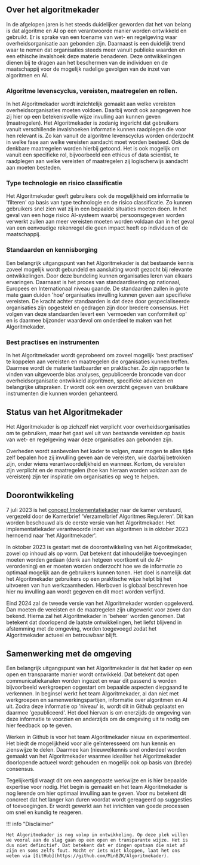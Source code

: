 ## Over het algoritmekader
In de afgelopen jaren is het steeds duidelijker geworden dat het van belang is dat algoritme en AI op een verantwoorde manier worden ontwikkeld en gebruikt. Er is sprake van een toename van wet- en regelgeving waar overheidsorganisatie aan gebonden zijn. Daarnaast is een duidelijk trend waar te nemen dat organisaties steeds meer vanuit publieke waarden en een ethische invalshoek deze materie benaderen. Deze ontwikkelingen dienen bij te dragen  aan het beschermen van de individuen en de maatschappij voor de mogelijk nadelige gevolgen van de inzet van algoritmen en AI. 

### Algoritme levenscyclus, vereisten, maatregelen en rollen. 
In het Algoritmekader wordt inzichtelijk gemaakt aan welke vereisten overheidsorganisaties moeten voldoen. Daarbij wordt ook aangegeven hoe zij hier op een betekenisvolle wijze invulling aan kunnen geven (maatregelen). Het Algoritmekader is zodanig ingericht dat gebruikers vanuit verschillende invalshoeken informatie kunnen raadplegen die voor hen relevant is. Zo kan vanuit de algoritme levenscyclus worden onderzocht in welke fase aan welke vereisten aandacht moet worden besteed. Ook de denkbare maatregelen worden hierbij getoond. Het is ook mogelijk om vanuit een specifieke rol, bijvoorbeeld een ethicus of data scientist, te raadplegen aan welke vereisten of maatregelen zij logischerwijs aandacht aan moeten besteden. 

### Type technologie en risico classificatie
Het Algoritmekader geeft gebruikers ook de mogelijkheid om informatie te 'filteren' op basis van type technologie en de risico classificatie. Zo kunnen gebruikers snel zien wat zij in een bepaalde situaties moeten doen. In het geval van een hoge risico AI-systeem waarbij persoonsgegeven worden verwerkt zullen aan meer vereisten moeten worden voldaan dan in het geval van een eenvoudige rekenregel die geen impact heeft op individuen of de maatschappij. 

### Standaarden en kennisborging
Een belangrijk uitgangspunt van het Algoritmekader is dat bestaande kennis zoveel mogelijk wordt gebundeld en aansluiting wordt gezocht bij relevante ontwikkelingen. Door deze bundeling kunnen organisaties leren van elkaars ervaringen. Daarnaast is het proces van standaardisering op nationaal, Europees en Internationaal niveau gaande. De standaarden zullen in grote mate gaan duiden 'hoe' organisaties invulling kunnen geven aan specifieke vereisten. De kracht achter standaarden is dat deze door gespecialiseerde organisaties zijn opgesteld en gedragen zijn door bredere consensus. Het volgen van deze standaarden levert een 'vermoeden van conformiteit op' en is daarmee bijzonder waardevol om onderdeel te maken van het Algoritmekader. 

### Best practises en instrumenten
In het Algoritmekader wordt geprobeerd om zoveel mogelijk 'best practises' te koppelen aan vereisten en maatregelen die organisaties kunnen treffen. Daarmee wordt de materie tastbaarder en praktischer. Zo zijn rapporten te vinden van uitgevoerde bias analyses, gepubliceerde broncode van door overheidsorganisatie ontwikkeld algoritmen, specifieke adviezen en belangrijke uitspraken. Er wordt ook een overzicht gegeven van bruikbare instrumenten die kunnen worden gehanteerd.  

## Status van het Algoritmekader
Het Algoritmekader is op zichzelf niet verplicht voor overheidsorganisaties om te gebruiken, maar het gaat wel uit van bestaande vereisten op basis van wet- en regelgeving waar deze organisaties aan gebonden zijn. 

Overheden wordt aanbevolen het kader te volgen, maar mogen te allen tijde zelf bepalen hoe zij invulling geven aan de vereisten, wie daarbij betrokken zijn, onder wiens verantwoordelijkheid en wanneer. Kortom, de vereisten zijn verplicht en de maatregelen (hoe kan hieraan worden voldaan aan de vereisten) zijn ter inspiratie om organisaties op weg te helpen. 

## Doorontwikkeling
7 juli 2023 is het [concept Implementatiekader](https://www.rijksoverheid.nl/documenten/rapporten/2023/06/30/implementatiekader-verantwoorde-inzet-van-algoritmen) naar de kamer verstuurd, vergezeld door de Kamerbrief 'Verzamelbrief Algoritmes Reguleren'. Dit kan worden beschouwd als de eerste versie van het Algoritmekader. Het implementatiekader verantwoorde inzet van algoritmen is in oktober 2023 hernoemd naar 'het Algoritmekader'.

In oktober 2023 is gestart met de doorontwikkeling van het Algoritmekader, zowel op inhoud als op vorm. Dat betekent dat inhoudelijke toevoegingen moeten worden gedaan (denk aan hetgeen voortkomt uit de AI-verordening) en er moeten worden onderzocht hoe we de informatie zo optimaal mogelijk aan de gebruikers kunnen tonen. Het doel is namelijk dat het Algoritmekader gebruikers op een praktische wijze helpt bij het uitvoeren van hun werkzaamheden. Hierboven is globaal beschreven hoe hier nu invulling aan wordt gegeven en dit moet worden verfijnd. 

Eind 2024 zal de tweede versie van het Algoritmekader worden opgeleverd. Dan moeten de vereisten en de maatregelen zijn uitgewerkt voor zover dan bekend. Hierna zal het Algoritmekader in 'beheer' worden genomen. Dat betekent dat doorlopend de laatste ontwikkelingen, het liefst blijvend in afstemming met de omgeving, worden toegevoegd zodat het Algoritmekader actueel en betrouwbaar blijft. 

## Samenwerking met de omgeving
Een belangrijk uitgangspunt van het Algoritmekader is dat het kader op een open en transparante manier wordt ontwikkeld. Dat betekent dat open communicatiekanalen worden ingezet en waar dit passend is worden bijvoorbeeld werkgroepen opgestart om bepaalde aspecten diepgaand te verkennen. In beginsel werkt het team Algoritmekader, al dan niet met werkgroepen en samenwerkingspartijen, informatie over algoritmen en AI uit. Zodra deze informatie op 'niveau' is, wordt dit in Github geplaatst en daarmee 'gepubliceerd'. Het doel hiervan is om enerzijds de omgeving van deze informatie te voorzien en anderzijds om de omgeving uit te nodig om hier feedback op te geven. 

Werken in Github is voor het team Algoritmekader nieuw en experimenteel. Het biedt de mogelijkheid voor alle geïnteresseerd om hun kennis en zienswijze te delen. Daarmee kan (nieuwe)kennis snel onderdeel worden gemaakt van het Algoritmekader waarmee idealiter het Algoritmekader doorlopende actueel wordt gehouden en mogelijk ook op basis van (brede) consensus.

Tegelijkertijd vraagt dit om een aangepaste werkwijze en is hier bepaalde expertise voor nodig. Het begin is gemaakt en het team Algoritmekader is nog lerende om hier optimaal invulling aan te geven. Voor nu betekent dit concreet dat het langer kan duren voordat wordt gereageerd op suggesties of toevoegingen. Er wordt gewerkt aan het inrichten van goede processen om snel en kundig te reageren. 













!!! info "Disclaimer"

    Het Algoritmekader is nog volop in ontwikkeling. Op deze plek willen we vooral aan de slag gaan op een open en transparante wijze. Het is dus niet definitief. Dat betekent dat er dingen opstaan die niet af zijn en soms zelfs fout. Mocht er iets niet kloppen, laat het ons weten via [GitHub](https://github.com/MinBZK/Algoritmekader).

